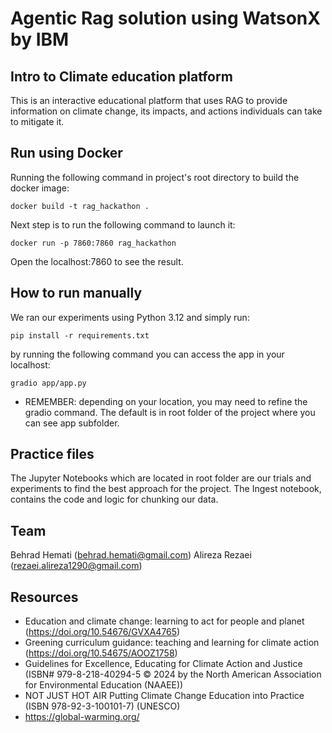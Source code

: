 # Agentic Rag solution using WatsonX by IBM
## Intro to Climate education platform
This is an interactive educational platform that uses RAG to provide information on climate change, its impacts, and actions individuals can take to mitigate it.

## Run using Docker

Running the following command in project's root directory to build the docker image:
```
docker build -t rag_hackathon .      
```
Next step is to run the following command to launch it:
```
docker run -p 7860:7860 rag_hackathon
```
Open the localhost:7860 to see the result.

## How to run manually

We ran our experiments using Python 3.12 and simply run:
```
pip install -r requirements.txt
```

by running the following command you can access the app in your localhost:
```
gradio app/app.py
```
* REMEMBER: depending on your location, you may need to refine the gradio command. The default is in root folder of the project where you can see app subfolder.

## Practice files
The Jupyter Notebooks which are located in root folder are our trials and experiments to find the best approach for the project.
The Ingest notebook, contains the code and logic for chunking our data.

## Team
Behrad Hemati (behrad.hemati@gmail.com)
Alireza Rezaei (rezaei.alireza1290@gmail.com)

## Resources
- Education and climate change: learning to act for people and planet (https://doi.org/10.54676/GVXA4765)
- Greening curriculum guidance: teaching and learning for climate action (https://doi.org/10.54675/AOOZ1758)
- Guidelines for Excellence, Educating for Climate Action and Justice (ISBN# 979-8-218-40294-5 © 2024 by the North American Association for Environmental Education (NAAEE))
- NOT JUST HOT AIR Putting Climate Change Education into Practice (ISBN 978-92-3-100101-7) (UNESCO)
- https://global-warming.org/